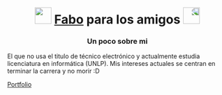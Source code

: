 <h1 align="center"><img src="https://media.giphy.com/media/3oKIPkHXpUP8lIO0AU/giphy.gif" height="38" /> <a href="https://fabian-martinez1.github.io/" target="_blank">Fabo</a> para los amigos 
 <img style="transform:scaleX(-1);" src="https://media.giphy.com/media/3oKIPkHXpUP8lIO0AU/giphy.gif" height="38" /></h1>



<h3 align="center"> Un poco sobre mi  </h3>
 
El que no usa el titulo de técnico electrónico y actualmente estudia licenciatura en informática (UNLP). Mis intereses actuales se centran en terminar la carrera y no morir :D 

[Portfolio](https://fabianmartinez.vercel.app/)


 
